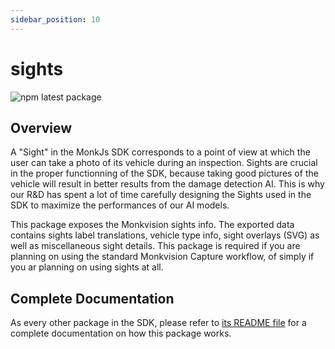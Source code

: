 ```yaml
---
sidebar_position: 10
---
```


# sights
![npm latest package](https://img.shields.io/npm/v/@monkvision/sights/latest.svg)

## Overview
A "Sight" in the MonkJs SDK corresponds to a point of view at which the user can take a photo of its vehicle during an
inspection. Sights are crucial in the proper functionning of the SDK, because taking good pictures of the vehicle will
result in better results from the damage detection AI. This is why our R&D has spent a lot of time carefully designing
the Sights used in the SDK to maximize the performances of our AI models.

This package exposes the Monkvision sights info. The exported data contains sights label translations, vehicle type
info, sight overlays (SVG) as well as miscellaneous sight details. This package is required if you are planning on using
the standard Monkvision Capture workflow, of simply if you ar planning on using sights at all.

## Complete Documentation
As every other package in the SDK, please refer to
[its README file](https://github.com/monkvision/monkjs/blob/main/packages/sights/README.md) for a complete
documentation on how this package works.
